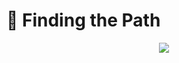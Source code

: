 # 📍 Finding the Path

<p align="center">
<img src="https://bs-uploads.toptal.io/blackfish-uploads/components/blog_post_page/content/cover_image_file/cover_image/1309400/retina_1708x683_0919_Declaratively-Protecting-Routes-in-React_Cover-dd72479964a7ef68186b100a35b5e459.png" />
</p>
